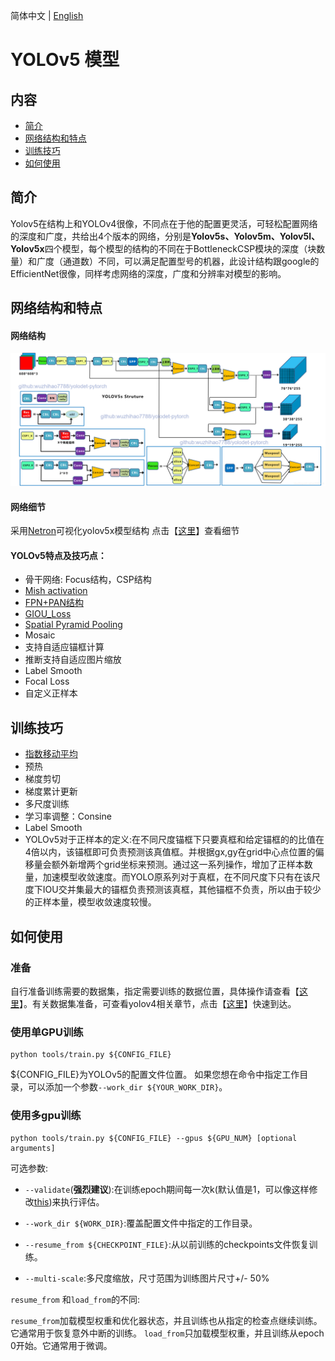 简体中文 | [English](yolov5.md)

# YOLOv5 模型

## 内容
- [简介](#简介)
- [网络结构和特点](#网络结构和特点)
- [训练技巧](#训练技巧)
- [如何使用](#如何使用)

## 简介

Yolov5在结构上和YOLOv4很像，不同点在于他的配置更灵活，可轻松配置网络的深度和广度，共给出4个版本的网络，分别是**Yolov5s、Yolov5m、Yolov5l、Yolov5x**四个模型，每个模型的结构的不同在于BottleneckCSP模块的深度（块数量）和广度（通道数）不同，可以满足配置型号的机器，此设计结构跟google的EfficientNet很像，同样考虑网络的深度，广度和分辨率对模型的影响。
## 网络结构和特点
#### 网络结构
<div align="center">
  <img src="./images/yolov5.png"/>
</div>

#### 网络细节
采用[Netron](https://github.com/lutzroeder/Netron)可视化yolov5x模型结构
点击【[这里](./images/yolov5x-detail.png)】查看细节

#### YOLOv5特点及技巧点：
- 骨干网络: Focus结构，CSP结构
- [Mish activation](https://arxiv.org/abs/1908.08681)
- [FPN+PAN结构](https://arxiv.org/abs/1803.01534)
- [GIOU_Loss](https://arxiv.org/pdf/1902.09630.pdf)
- [Spatial Pyramid Pooling](https://arxiv.org/abs/1406.4729)
- Mosaic
- 支持自适应锚框计算
- 推断支持自适应图片缩放
- Label Smooth
- Focal Loss
- 自定义正样本

## 训练技巧
- [指数移动平均](https://www.tensorflow.org/api_docs/python/tf/train/ExponentialMovingAverage)
- 预热
- 梯度剪切
- 梯度累计更新
- 多尺度训练
- 学习率调整：Consine
- Label Smooth
- YOLOv5对于正样本的定义:在不同尺度锚框下只要真框和给定锚框的的比值在4倍以内，该锚框即可负责预测该真值框。并根据gx,gy在grid中心点位置的偏移量会额外新增两个grid坐标来预测。通过这一系列操作，增加了正样本数量，加速模型收敛速度。而YOLO原系列对于真框，在不同尺度下只有在该尺度下IOU交并集最大的锚框负责预测该真框，其他锚框不负责，所以由于较少的正样本量，模型收敛速度较慢。

## 如何使用

### 准备

自行准备训练需要的数据集，指定需要训练的数据位置，具体操作请查看【[这里](INSTALL_cn.md)】。有关数据集准备，可查看yolov4相关章节，点击【[这里](yolov4_cn.md)】快速到达。

### 使用单GPU训练
```shell
python tools/train.py ${CONFIG_FILE}
```
${CONFIG_FILE}为YOLOv5的配置文件位置。
如果您想在命令中指定工作目录，可以添加一个参数`--work_dir ${YOUR_WORK_DIR}`。

### 使用多gpu训练

```shell
python tools/train.py ${CONFIG_FILE} --gpus ${GPU_NUM} [optional arguments]
```

可选参数:

- `--validate`(**强烈建议**):在训练epoch期间每一次k(默认值是1，可以像这样修改[this](../cfg/yolov5_coco_gpu.py#L138))来执行评估。

- `--work_dir ${WORK_DIR}`:覆盖配置文件中指定的工作目录。

- `--resume_from ${CHECKPOINT_FILE}`:从以前训练的checkpoints文件恢复训练。
- `--multi-scale`:多尺度缩放，尺寸范围为训练图片尺寸+/- 50%

`resume_from` 和`load_from`的不同:

`resume_from`加载模型权重和优化器状态，并且训练也从指定的检查点继续训练。它通常用于恢复意外中断的训练。
`load_from`只加载模型权重，并且训练从epoch 0开始。它通常用于微调。



